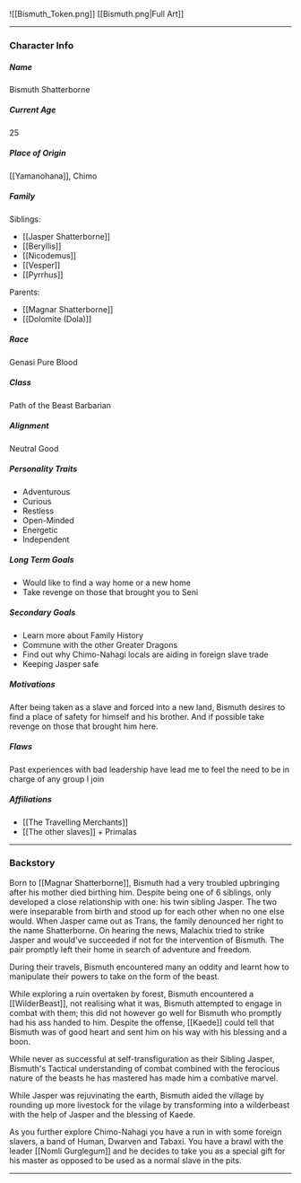 ![[Bismuth_Token.png]]
[[Bismuth.png|Full Art]]

---
### Character Info

##### Name 
Bismuth Shatterborne
##### Current Age
25
##### Place of Origin
[[Yamanohana]], Chimo
##### Family
Siblings: 
- [[Jasper Shatterborne]]
- [[Beryllis]]
- [[Nicodemus]]
- [[Vesper]]
- [[Pyrrhus]]

Parents:
- [[Magnar Shatterborne]]
- [[Dolomite (Dola)]]

##### Race
Genasi Pure Blood
##### Class
Path of the Beast Barbarian
##### Alignment
Neutral Good
##### Personality Traits
- Adventurous
- Curious
- Restless
- Open-Minded
- Energetic
- Independent
##### Long Term Goals
- Would like to find a way home or a new home
- Take revenge on those that brought you to Seni
##### Secondary Goals
- Learn more about Family History
- Commune with the other Greater Dragons
- Find out why Chimo-Nahagi locals are aiding in foreign slave trade
- Keeping Jasper safe
##### Motivations
After being taken as a slave and forced into a new land, Bismuth desires to find a place of safety for himself and his brother. And if possible take revenge on those that brought him here.
##### Flaws
Past experiences with bad leadership have lead me to feel the need to be in charge of any group I join
##### Affiliations
- [[The Travelling Merchants]]
- [[The other slaves]] + Primalas

---
### Backstory

Born to [[Magnar Shatterborne]], Bismuth had a very troubled upbringing after his mother died birthing him. Despite being one of 6 siblings, only developed a close relationship with one: his twin sibling Jasper. The two were inseparable from birth and stood up for each other when no one else would. When Jasper came out as Trans, the family denounced her right to the name Shatterborne. On hearing the news, Malachix tried to strike Jasper and would've succeeded if not for the intervention of Bismuth. The pair promptly left their home in search of adventure and freedom. 

During their travels, Bismuth encountered many an oddity and learnt how to manipulate their powers to take on the form of the beast. 

While exploring a ruin overtaken by forest, Bismuth encountered a [[WilderBeast]], not realising what it was, Bismuth attempted to engage in combat with them; this did not however go well for Bismuth who promptly had his ass handed to him. Despite the offense, [[Kaede]] could tell that Bismuth was of good heart and sent him on his way with his blessing and a boon.

While never as successful at self-transfiguration as their Sibling Jasper, Bismuth's Tactical understanding of combat combined with the ferocious nature of the beasts he has mastered has made him a combative marvel. 

While Jasper was rejuvinating the earth, Bismuth aided the village by rounding up more livestock for the vilage by transforming into a wilderbeast with the help of Jasper and the blessing of Kaede.


As you further explore Chimo-Nahagi you have a run in with some foreign slavers, a band of Human, Dwarven and Tabaxi. You have a brawl with the leader [[Nomli Gurglegum]] and he decides to take you as a special gift for his master as opposed to be used as a normal slave in the pits. 



---
